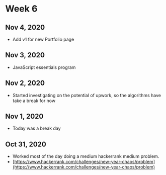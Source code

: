 # Week 6

## Nov 4, 2020

* Add v1 for new Portfolio page

## Nov 3, 2020

* JavaScript essentials program

## Nov 2, 2020

* Started investigating on the potential of upwork, so the algorithms have take a break for now

## Nov 1, 2020

* Today was a break day

## Oct 31, 2020

* Worked most of the day doing a medium hackerrank medium problem. 
* [https://www.hackerrank.com/challenges/new-year-chaos/problem](https://www.hackerrank.com/challenges/new-year-chaos/problem)


